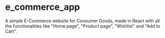# e_commerce_app
A simple E-Commerce website for Consumer Goods, made in React with all the functionalities like "Home page", "Product page", "Wishlist" and "Add to Cart".
